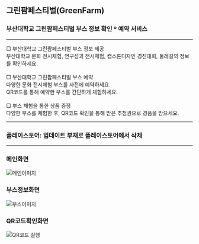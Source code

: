 ## 그린팜페스티벌(GreenFarm)
### 부산대학교 그린팜페스티벌 부스 정보 확인 º 예약 서비스
***
□ 부산대학교 그린팜페스티벌 부스 정보 제공
</br>
부산대학교 문화 전시체험, 연구성과 전시체험, 캡스톤디자인 경진대회, 둘레길의 정보를 확인하세요.
</br></br>
□ 부산대학교 그린팜페스티벌 부스 예약
</br>
다양한 문화 전시체험 부스를 사전에 예약하세요.
</br>
QR코드를 통해 예약한 부스를 간단하게 체험하세요.
</br></br>
□ 부스 체험을 통한 상품 증정
</br>
다양한 부스를 체험한 후, QR코드 확인을 통해 받은 추첨권으로 경품을 받으세요.
***
### 플레이스토어: 업데이트 부재로 플레이스토어에서 삭제
***
### 메인화면
![메인이미지](https://github.com/user-attachments/assets/40321f2e-304e-4fb6-ad8d-d2f8e415d411)

### 부스정보화면
![부스이미지](https://github.com/user-attachments/assets/4aa1eda1-691a-4913-b03d-2de91b7ae92d)

### QR코드확인화면
![QR코드 실행](https://github.com/user-attachments/assets/ef8c3bd2-f466-4d5d-8c47-3c5f9d3e0e58)
